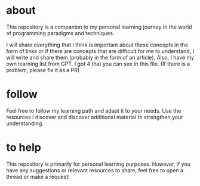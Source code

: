 # about
This repository is a companion to my personal learning journey in the world of programming paradigms and techniques.

I will share everything that I think is important about these concepts in the form of links or if there are concepts that are difficult for me to understand, I will write and share them (probably in the form of an article). Also, I have my own learning list from GPT. I got 4 that you can see in this file. (If there is a problem, please fix it as a PR)

# follow
Feel free to follow my learning path and adapt it to your needs. Use the resources I discover and discover additional material to strengthen your understanding.

# to help
This repository is primarily for personal learning purposes. However, if you have any suggestions or relevant resources to share, feel free to open a thread or make a request!
